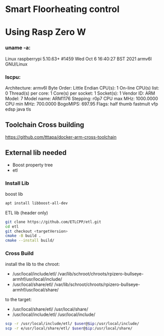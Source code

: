 # Smart Floorheating control

# Using Rasp Zero W

### uname -a:

Linux raspberrypi 5.10.63+ #1459 Wed Oct 6 16:40:27 BST 2021 armv6l GNU/Linux

### lscpu: 

Architecture:        armv6l
Byte Order:          Little Endian
CPU(s):              1
On-line CPU(s) list: 0
Thread(s) per core:  1
Core(s) per socket:  1
Socket(s):           1
Vendor ID:           ARM
Model:               7
Model name:          ARM1176
Stepping:            r0p7
CPU max MHz:         1000.0000
CPU min MHz:         700.0000
BogoMIPS:            697.95
Flags:               half thumb fastmult vfp edsp java tls

## Toolchain Cross building

https://github.com/tttapa/docker-arm-cross-toolchain

## External lib needed

- Boost property tree []()
- etl []()

### Install Lib 

boost lib

```bash
apt install libboost-all-dev
```

ETL lib (header only)

```bash
git clone https://github.com/ETLCPP/etl.git
cd etl
git checkout <targetVersion>
cmake -B build .
cmake --install build/
```

### Cross Build

install the lib to the chroot:

- /usr/local/include/etl/ /var/lib/schroot/chroots/rpizero-bullseye-armhf/usr/local/include/
- /usr/local/share/etl/ /var/lib/schroot/chroots/rpizero-bullseye-armhf/usr/local/share/

to the target:

- /usr/local/share/etl/ /usr/local/share/
- /usr/local/include/etl/ /usr/local/include/

```bash
scp -r /usr/local/include/etl/ $user@$ip:/usr/local/include/
scp -r e/usr/local/share/etl/ $user@$ip:/usr/local/share/
```
